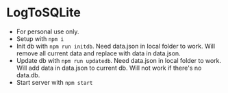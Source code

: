 # LogToSQLite
- For personal use only.
- Setup with `npm i`
- Init db with `npm run initdb`. Need data.json in local folder to work. Will remove all current data and replace with data in data.json.
- Update db with `npm run updatedb`. Need data.json in local folder to work. Will add data in data.json to current db. Will not work if there's no data.db.
- Start server with `npm start`
